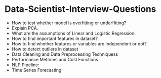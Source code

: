 # Data-Scientist-Interview-Questions
- How to test whether model is overfitting or underfitting?
- Explain PCA.
- What are the assumptions of Linear and Logistic Regression.
- How to find important features in dataset?
- How to find whether features or variables are independent or not?
- How to detect outliers in dataset
- Data Cleaning and Data Preprocessing Techniquess
- Performance Metrices and Cost Functions
- NLP Pipeline: 
- Time Series Forecasting
